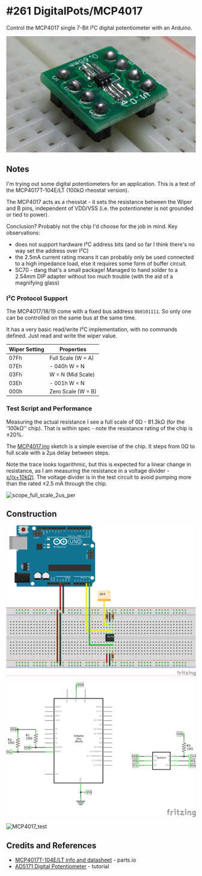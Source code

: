 # #261 DigitalPots/MCP4017

Control the MCP4017 single 7-Bit I²C digital potentiometer with an Arduino.


![Build](./assets/MCP4017_build.jpg?raw=true)

## Notes

I'm trying out some digital potentiometers for an application. This is a test of the MCP4017T-104E/LT (100kΩ rheostat version).

The MCP4017 acts as a rheostat - it sets the resistance between the Wiper and B pins, independent of VDD/VSS (i.e. the potentioneter is not grounded or tied to power).

Conclusion? Probably not the chip I'd choose for the job in mind. Key observations:

* does not support hardware I²C address bits (and so far I think there's no way set the address over I²C)
* the 2.5mA current rating means it can probably only be used connected to a high impedance load, else it requires some form of buffer circuit.
* SC70 - dang that's a small package! Managed to hand solder to a 2.54mm DIP adapter without too much trouble (with the aid of a magnifying glass)


### I²C Protocol Support

The MCP4017/18/19 come with a fixed bus address `0b0101111`. So only one can be controlled on the same bus at the same time.

It has a very basic read/write I²C implementation, with no commands defined. Just read and write the wiper value.

| Wiper Setting | Properties         |
|---------------|--------------------|
|          07Fh | Full Scale (W = A) |
|          07Eh | - 040h W = N       |
|          03Fh | W = N (Mid Scale)  |
|          03Eh | - 001h W = N       |
|          000h | Zero Scale (W = B) |


### Test Script and Performance

Measuring the actual resistance I see a full scale of 0Ω - 81.3kΩ (for the '100kΩ'' chip). That is within spec - note
the resistance rating of the chip is ±20%.

The [MCP4017.ino](./MCP4017.ino) sketch is a simple exercise of the chip. It steps from 0Ω to full scale with a 2µs delay between steps.

Note the trace looks logarithmic, but this is expected for a linear change in resistance,
as I am measuring the resistance in a voltage divider - [x/(x+10kΩ)](http://www.wolframalpha.com/input/?i=%7Bx%2F(x%2B10),+x%3D0+to+80%7D).
The voltage divider is in the test circuit to avoid pumping more than the rated ±2.5 mA through the chip.

![scope_full_scale_2us_per](./assets/scope_full_scale_2us_per.jpg?raw=true)


## Construction

![Breadboard](./assets/MCP4017_bb.jpg?raw=true)

![Schematic](./assets/MCP4017_schematic.jpg?raw=true)

![MCP4017_test](./assets/MCP4017_test.jpg?raw=true)

## Credits and References
* [MCP4017T-104E/LT info and datasheet](http://parts.io/detail/2900767/MCP4017T-104E%2FLT) - parts.io
* [AD5171 Digital Potentiometer](https://www.arduino.cc/en/Tutorial/DigitalPotentiometer) - tutorial

